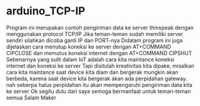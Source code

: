 # arduino_TCP-IP
Program  ini merupakan contoh pengiriman data ke server thinspeak dengan menggunakan protocol TCP/IP
Jika teman-teman sudah memiliki server sendiri silahkan dicoba ganti IP dan PORT-nya
Didalam program ini juga dijelaskan cara menutup koneksi ke server dengan AT+COMMAND CIPCLOSE dan memutus koneksi internet dengan AT+COMMAND CIPSHUT
Sebenarnya yang sulit dalam IoT adalah cara kita maintance koneksi internet dan koneksi ke server
Tapi disitulah kreativitas kita dipake, misalkan cara kita maintance saat device kita diam dan bergerak mungkin akan berbeda,
karena saat device kita bergerak akan ada perpidahan gateway. nah seberpa halus perpidahan itu akan mempengaruhi pengiriman data kita ke server
Ok segitu dulu dari saya
semoga bermanfaat untuk teman-teman semua
Salam Maker
